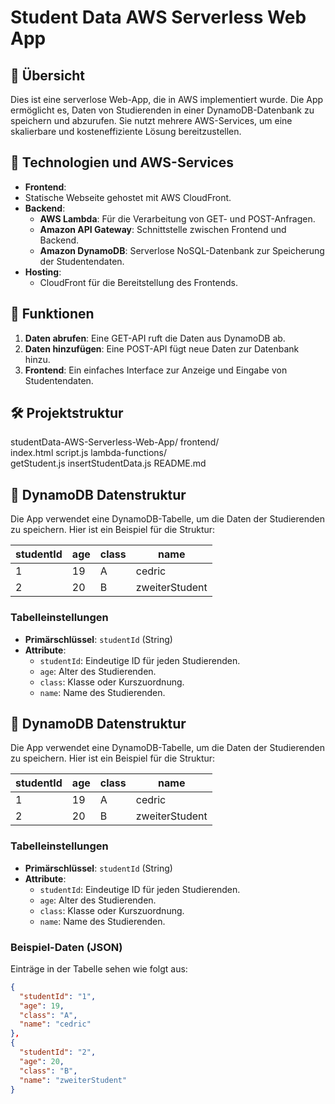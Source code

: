 # Student Data AWS Serverless Web App

## 📖 Übersicht
Dies ist eine serverlose Web-App, die in AWS implementiert wurde. Die App ermöglicht es, Daten von Studierenden in einer DynamoDB-Datenbank zu speichern und abzurufen. Sie nutzt mehrere AWS-Services, um eine skalierbare und kosteneffiziente Lösung bereitzustellen.

## 🔧 Technologien und AWS-Services
- **Frontend**:
- Statische Webseite gehostet mit AWS CloudFront.
- **Backend**:
  - **AWS Lambda**: Für die Verarbeitung von GET- und POST-Anfragen.
  - **Amazon API Gateway**: Schnittstelle zwischen Frontend und Backend.
  - **Amazon DynamoDB**: Serverlose NoSQL-Datenbank zur Speicherung der Studentendaten.
- **Hosting**:
  - CloudFront für die Bereitstellung des Frontends.

## 🚀 Funktionen
1. **Daten abrufen**: Eine GET-API ruft die Daten aus DynamoDB ab.
2. **Daten hinzufügen**: Eine POST-API fügt neue Daten zur Datenbank hinzu.
3. **Frontend**: Ein einfaches Interface zur Anzeige und Eingabe von Studentendaten.

## 🛠️ Projektstruktur
studentData-AWS-Serverless-Web-App/
frontend/             
  index.html
  script.js
lambda-functions/     
  getStudent.js
  insertStudentData.js
README.md            

## 📂 DynamoDB Datenstruktur
Die App verwendet eine DynamoDB-Tabelle, um die Daten der Studierenden zu speichern. Hier ist ein Beispiel für die Struktur:

| studentId | age | class | name          |
|-----------|-----|-------|---------------|
| 1         | 19  | A     | cedric        |
| 2         | 20  | B     | zweiterStudent|

### Tabelleinstellungen
- **Primärschlüssel**: `studentId` (String)
- **Attribute**:
  - `studentId`: Eindeutige ID für jeden Studierenden.
  - `age`: Alter des Studierenden.
  - `class`: Klasse oder Kurszuordnung.
  - `name`: Name des Studierenden.

## 📂 DynamoDB Datenstruktur
Die App verwendet eine DynamoDB-Tabelle, um die Daten der Studierenden zu speichern. Hier ist ein Beispiel für die Struktur:

| studentId | age | class | name          |
|-----------|-----|-------|---------------|
| 1         | 19  | A     | cedric        |
| 2         | 20  | B     | zweiterStudent|

### Tabelleinstellungen
- **Primärschlüssel**: `studentId` (String)
- **Attribute**:
  - `studentId`: Eindeutige ID für jeden Studierenden.
  - `age`: Alter des Studierenden.
  - `class`: Klasse oder Kurszuordnung.
  - `name`: Name des Studierenden.

### Beispiel-Daten (JSON)
Einträge in der Tabelle sehen wie folgt aus:
```json
{
  "studentId": "1",
  "age": 19,
  "class": "A",
  "name": "cedric"
},
{
  "studentId": "2",
  "age": 20,
  "class": "B",
  "name": "zweiterStudent"
}

